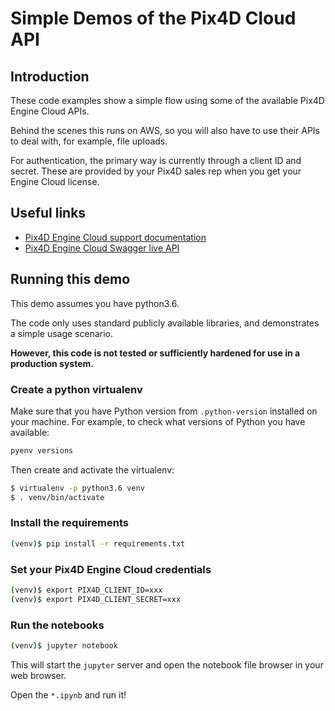 # Simple Demos of the Pix4D Cloud API

## Introduction

These code examples show a simple flow using some of the available Pix4D Engine Cloud APIs.

Behind the scenes this runs on AWS, so you will also have to use their APIs to deal with,
for example, file uploads.

For authentication, the primary way is currently through a client ID and secret. These are provided
by your Pix4D sales rep when you get your Engine Cloud license.

## Useful links

* [Pix4D Engine Cloud support documentation](https://support.pix4d.com/hc/en-us/sections/360003825371-Pix4Dengine-Cloud-API#authentication)
* [Pix4D Engine Cloud Swagger live API](http://cloud.pix4d.com/api/doc/)

## Running this demo

This demo assumes you have python3.6.

The code only uses standard publicly available libraries, and demonstrates a simple usage scenario.

**However, this code is not tested or sufficiently hardened for use in a production system.**

### Create a python virtualenv

Make sure that you have Python version from `.python-version` installed on your machine. 
For example, to check what versions of Python you have available:

```bash
pyenv versions
```

Then create and activate the virtualenv:

```bash
$ virtualenv -p python3.6 venv
$ . venv/bin/activate
```

### Install the requirements

```bash
(venv)$ pip install -r requirements.txt
```

### Set your Pix4D Engine Cloud credentials

```bash
(venv)$ export PIX4D_CLIENT_ID=xxx
(venv)$ export PIX4D_CLIENT_SECRET=xxx
```

### Run the notebooks

```bash
(venv)$ jupyter notebook
```

This will start the `jupyter` server and open the notebook file browser in your web browser.

Open the `*.ipynb` and run it! 